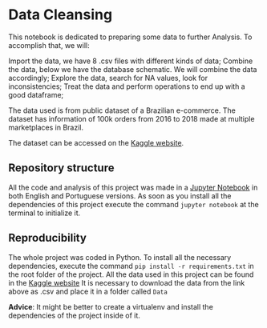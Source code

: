 # Data Cleansing

This notebook is dedicated to preparing some data to further Analysis. To accomplish that, we will:

Import the data, we have 8 .csv files with different kinds of data;
Combine the data, below we have the database schematic. We will combine the data accordingly;
Explore the data, search for NA values, look for inconsistencies;
Treat the data and perform operations to end up with a good dataframe;

The data used is from public dataset of a Brazilian e-commerce. The dataset has information of 100k orders from 2016 to 2018 made at multiple marketplaces in Brazil. 

The dataset can be accessed on the [Kaggle website](https://www.kaggle.com/datasets/olistbr/brazilian-ecommerce).

## Repository structure
All the code and analysis of this project was made in a [Jupyter Notebook](http://jupyter.org/) in both English and Portuguese versions. As soon as you install all the dependencies of this project execute the command `jupyter notebook` at the terminal to initialize it. 

## Reproducibility 
The whole project was coded in Python. To install all the necessary dependencies, execute the command `pip install -r requirements.txt`  in the root folder of the project. 
All the data used in this project can be found in the [Kaggle website](https://www.kaggle.com/datasets/olistbr/brazilian-ecommerce)
It is necessary to download the data from the link above as .csv and place it in a folder called `Data`

**Advice**: It might be better to create a virtualenv and install the dependencies of the project inside of it. 
